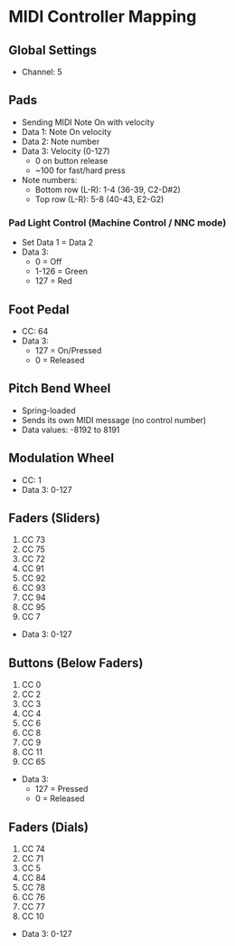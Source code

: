# MIDI Controller Mapping

## Global Settings
- Channel: 5

## Pads
- Sending MIDI Note On with velocity
- Data 1: Note On velocity
- Data 2: Note number
- Data 3: Velocity (0-127)
  - 0 on button release
  - ~100 for fast/hard press
- Note numbers:
  - Bottom row (L-R): 1-4 (36-39, C2-D#2)
  - Top row (L-R): 5-8 (40-43, E2-G2)

### Pad Light Control (Machine Control / NNC mode)
- Set Data 1 = Data 2
- Data 3: 
  - 0 = Off
  - 1-126 = Green
  - 127 = Red

## Foot Pedal
- CC: 64
- Data 3: 
  - 127 = On/Pressed
  - 0 = Released

## Pitch Bend Wheel
- Spring-loaded
- Sends its own MIDI message (no control number)
- Data values: -8192 to 8191

## Modulation Wheel
- CC: 1
- Data 3: 0-127

## Faders (Sliders)
1. CC 73
2. CC 75
3. CC 72
4. CC 91
5. CC 92
6. CC 93
7. CC 94
8. CC 95
9. CC 7
- Data 3: 0-127

## Buttons (Below Faders)
1. CC 0
2. CC 2
3. CC 3
4. CC 4
5. CC 6
6. CC 8
7. CC 9
8. CC 11
9. CC 65
- Data 3:
  - 127 = Pressed
  - 0 = Released

## Faders (Dials)
1. CC 74
2. CC 71
3. CC 5
4. CC 84
5. CC 78
6. CC 76
7. CC 77
8. CC 10
- Data 3: 0-127